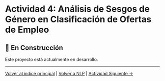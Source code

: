 # Actividad 4: Análisis de Sesgos de Género en Clasificación de Ofertas de Empleo

## 🚧 En Construcción

Este proyecto está actualmente en desarrollo.

---

[Volver al índice principal](../../README.md) | [Volver a NLP](../README.md) | [Actividad Siguiente →](../Actividad_5_Notas_Clinicas_Etica/README.md)
